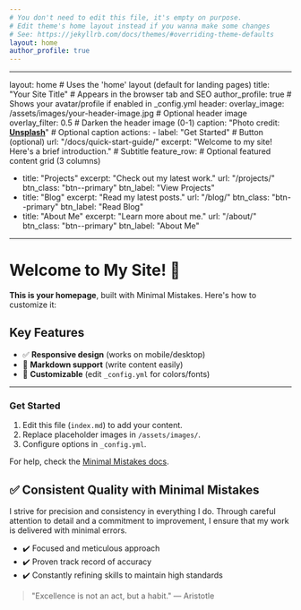 ```yaml
---
# You don't need to edit this file, it's empty on purpose.
# Edit theme's home layout instead if you wanna make some changes
# See: https://jekyllrb.com/docs/themes/#overriding-theme-defaults
layout: home
author_profile: true
---
```

---

layout: home  # Uses the 'home' layout (default for landing pages)
title: "Your Site Title"  # Appears in the browser tab and SEO
author_profile: true  # Shows your avatar/profile if enabled in _config.yml
header:
  overlay_image: /assets/images/your-header-image.jpg  # Optional header image
  overlay_filter: 0.5  # Darken the header image (0-1)
  caption: "Photo credit: [**Unsplash**](https://unsplash.com)"  # Optional caption
  actions:
    - label: "Get Started"  # Button (optional)
      url: "/docs/quick-start-guide/"
excerpt: "Welcome to my site! Here's a brief introduction."  # Subtitle
feature_row:  # Optional featured content grid (3 columns)
  - title: "Projects"
    excerpt: "Check out my latest work."
    url: "/projects/"
    btn_class: "btn--primary"
    btn_label: "View Projects"
  - title: "Blog"
    excerpt: "Read my latest posts."
    url: "/blog/"
    btn_class: "btn--primary"
    btn_label: "Read Blog"
  - title: "About Me"
    excerpt: "Learn more about me."
    url: "/about/"
    btn_class: "btn--primary"
    btn_label: "About Me"
---
# Welcome to My Site! 👋

**This is your homepage**, built with Minimal Mistakes. Here's how to customize it:

## Key Features
- ✅ **Responsive design** (works on mobile/desktop)
- 📝 **Markdown support** (write content easily)
- 🎨 **Customizable** (edit `_config.yml` for colors/fonts)

---

### Get Started
1. Edit this file (`index.md`) to add your content.
2. Replace placeholder images in `/assets/images/`.
3. Configure options in `_config.yml`.

For help, check the [Minimal Mistakes docs](https://mmistakes.github.io/minimal-mistakes/docs/quick-start-guide/).
## ✅ Consistent Quality with Minimal Mistakes

I strive for precision and consistency in everything I do. Through careful attention to detail and a commitment to improvement, I ensure that my work is delivered with minimal errors.

- ✔️ Focused and meticulous approach  
- ✔️ Proven track record of accuracy  
- ✔️ Constantly refining skills to maintain high standards

> "Excellence is not an act, but a habit." — Aristotle
